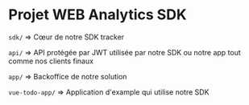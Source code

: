 # Projet WEB Analytics SDK

`sdk/` => Cœur de notre SDK tracker

`api/` => API protégée par JWT utilisée par notre SDK ou notre app tout comme nos clients finaux

`app/` => Backoffice de notre solution

`vue-todo-app/` => Application d'example qui utilise notre SDK
